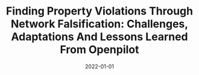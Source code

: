 ---
title: "Finding Property Violations Through Network Falsification: Challenges, Adaptations And Lessons Learned From Openpilot"
date: 2022-01-01
venue: "37th IEEE/ACM International Conference on Automated Software Engineering, ASE 2022, Rochester, MI, USA, October 10-14, 2022"
paperurl: https://doi.org/10.1145/3551349.3559500
authors: "Meriel von Stein and Sebastian G Elbaum"
---